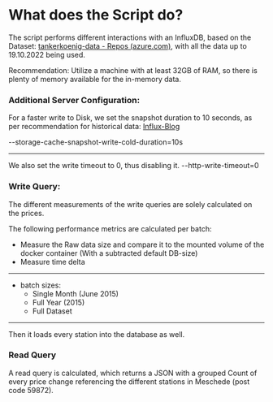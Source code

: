 # What does the Script do? 

The script performs different interactions with an InfluxDB, based on the Dataset: 
[tankerkoenig-data - Repos (azure.com)](https://dev.azure.com/tankerkoenig/_git/tankerkoenig-data), with all the data up to 19.10.2022 being used.

Recommendation: Utilize a machine with at least 32GB of RAM, so there is plenty of memory available for the in-memory data.

### Additional Server Configuration: 
For a faster write to Disk, we set the snapshot duration to 10 seconds, as per recommendation for historical data: [Influx-Blog](https://www.influxdata.com/blog/tldr-influxdb-tech-tips-march-16-2017/)

--storage-cache-snapshot-write-cold-duration=10s
___
We also set the write timeout to 0, thus disabling it. 
--http-write-timeout=0


###  Write Query:

The different measurements of the write queries are solely calculated on the prices.

The following performance metrics are calculated per batch: 
 - Measure the Raw data size and compare it to the mounted volume of the docker container (With a subtracted default DB-size)
 - Measure time delta 
 ___
 -  batch sizes: 
	- Single Month (June 2015)
	 - Full Year (2015)
	 - Full Dataset 
___
Then it loads every station into the database as well.

### Read Query
A read query is calculated, which returns a JSON with a grouped Count of every price change referencing the different stations in Meschede (post code 59872). 
